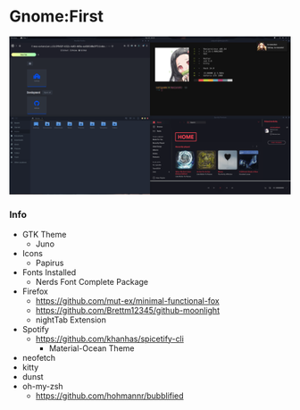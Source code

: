 # Gnome:First

<img src= "Pictures/GNOME:First-Screenshot.png">

### Info
- GTK Theme
    - Juno
- Icons
    - Papirus
- Fonts Installed
    - Nerds Font Complete Package
- Firefox
    - https://github.com/mut-ex/minimal-functional-fox
    - https://github.com/Brettm12345/github-moonlight
    - nightTab Extension
- Spotify
    - https://github.com/khanhas/spicetify-cli
        - Material-Ocean Theme
- neofetch
- kitty
- dunst
- oh-my-zsh
    - https://github.com/hohmannr/bubblified